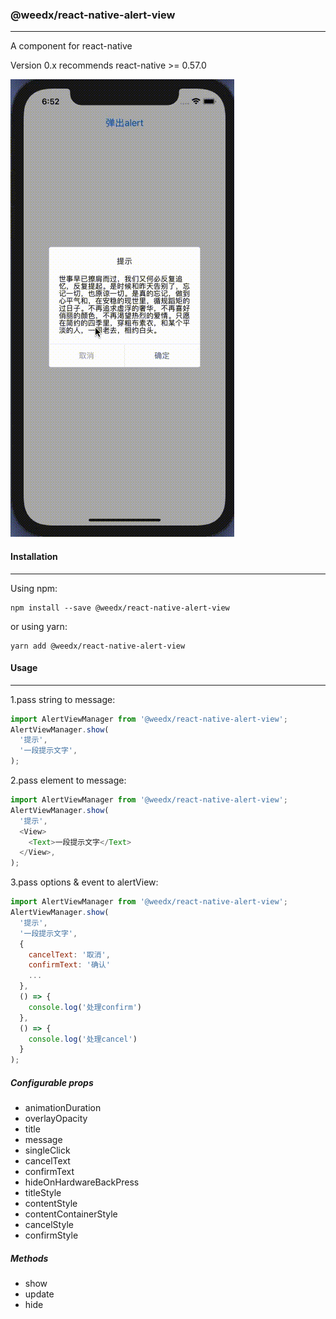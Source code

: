 ### @weedx/react-native-alert-view

------

A <Alert> component for react-native

Version 0.x recommends react-native >= 0.57.0

![](./demo.gif)

#### Installation

------

Using npm:

```
npm install --save @weedx/react-native-alert-view
```

or using yarn:

```
yarn add @weedx/react-native-alert-view
```

#### Usage

------

1.pass string to message:

```javascript
import AlertViewManager from '@weedx/react-native-alert-view';
AlertViewManager.show(
  '提示',
  '一段提示文字',
);
```

2.pass element to message:

```javascript
import AlertViewManager from '@weedx/react-native-alert-view';
AlertViewManager.show(
  '提示',
  <View>
  	<Text>一段提示文字</Text>
  </View>,
);
```

3.pass options & event to alertView:

```javascript
import AlertViewManager from '@weedx/react-native-alert-view';
AlertViewManager.show(
  '提示',
  '一段提示文字',
  {
    cancelText: '取消',
    confirmText: '确认'
    ...
  },
  () => {
    console.log('处理confirm')
  },
  () => {
    console.log('处理cancel')
  }
);
```

##### Configurable props

- animationDuration
- overlayOpacity
- title
- message
- singleClick
- cancelText
- confirmText
- hideOnHardwareBackPress
- titleStyle
- contentStyle
- contentContainerStyle
- cancelStyle
- confirmStyle  

##### Methods

- show
- update
- hide
